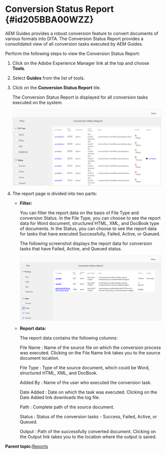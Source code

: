 # Conversion Status Report {#id205BBA00WZZ}

AEM Guides provides a robust conversion feature to convert documents of various formats into DITA. The Conversion Status Report provides a consolidated view of all conversion tasks executed by AEM Guides.

Perform the following steps to view the Conversion Status Report:

1.  Click on the Adobe Experience Manager link at the top and choose **Tools**.

1.  Select **Guides** from the list of tools.

1.  Click on the **Conversion Status Report** tile.

    The Conversion Status Report is displayed for all conversion tasks executed on the system.

    ![](images/conversion-status-report.png)

1.  The report page is divided into two parts:

    -   **Filter:**

        You can filter the report data on the basis of File Type and conversion Status. In the File Type, you can choose to see the report data for Word document, structured HTML, XML, and DocBook type of documents. In the Status, you can choose to see the report data for tasks that have executed Successfully, Failed, Active, or Queued.

        The following screenshot displays the report data for conversion tasks that have Failed, Active, and Queued status.

        ![](images/conversion-report-failed-active-queued.png)

    -   **Report data:**

        The report data contains the following columns:

        File Name
        :   Name of the source file on which the conversion process was executed. Clicking on the File Name link takes you to the source document location.

        File Type
        :   Type of the source document, which could be Word, structured HTML, XML, and DocBook.

        Added By
        :   Name of the user who executed the conversion task.

        Date Added
        :   Date on which the task was executed. Clicking on the Date Added link downloads the log file.

        Path
        :   Complete path of the source document.

        Status
        :   Status of the conversion tasks - Success, Failed, Active, or Queued.

        Output
        :   Path of the successfully converted document. Clicking on the Output link takes you to the location where the output is saved.


**Parent topic:**[Reports](reports-intro.md)


